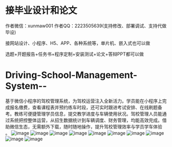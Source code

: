 # 接毕业设计和论文
作者微信：xunmaw001  作者QQ：2223505639(支持修改、部署调试、支持代做毕设)

接网站设计、小程序、H5、APP、各种系统等，单片机、嵌入式也可以做

选题+开题报告+任务书+程序定制+安装测试+论文+答辩PPT都可以做
# Driving-School-Management-System--
基于微信小程序的驾校管理系统，为驾校运营注入全新活力。学员能在小程序上完成报名缴费，查看课程表并预约练车时段，还可实时跟进考试安排、在线刷题备考。教练可便捷管理学员信息，提交教学进度与车辆使用状况。驾校管理人员能通过系统把控整体运营，从招生数据统计到车辆调度、财务管理，均能高效完成。借助微信生态，无需额外下载，随时随地操作，提升驾校管理效率与学员学车体验 。 
![image](https://github.com/user-attachments/assets/ca0fed2e-9e84-40f5-87ba-649f254fcfa1)
![image](https://github.com/user-attachments/assets/91b70949-3e21-4564-95fd-2a3c2f9d85a4)
![image](https://github.com/user-attachments/assets/c3bf1af4-6c72-4aca-ad99-57b88a673da3)
![image](https://github.com/user-attachments/assets/a70d2d0a-0838-44f3-9f74-b8f23914d75c)
![image](https://github.com/user-attachments/assets/0645d380-57a4-4e98-b2d4-963bcfb1dc00)
![image](https://github.com/user-attachments/assets/21eee8b1-9ef9-4d20-a739-bdeca32c3036)
![image](https://github.com/user-attachments/assets/8c5bd3df-4bd5-47c5-9b82-987a72751c1b)
![image](https://github.com/user-attachments/assets/4a0d3de9-e4fb-477b-94be-2a3ec03f9827)
![image](https://github.com/user-attachments/assets/62868be3-85f0-4b65-a0ef-b6c305fc4260)
![image](https://github.com/user-attachments/assets/3721d845-20fe-483d-aff5-6c11bf1a87fa)
